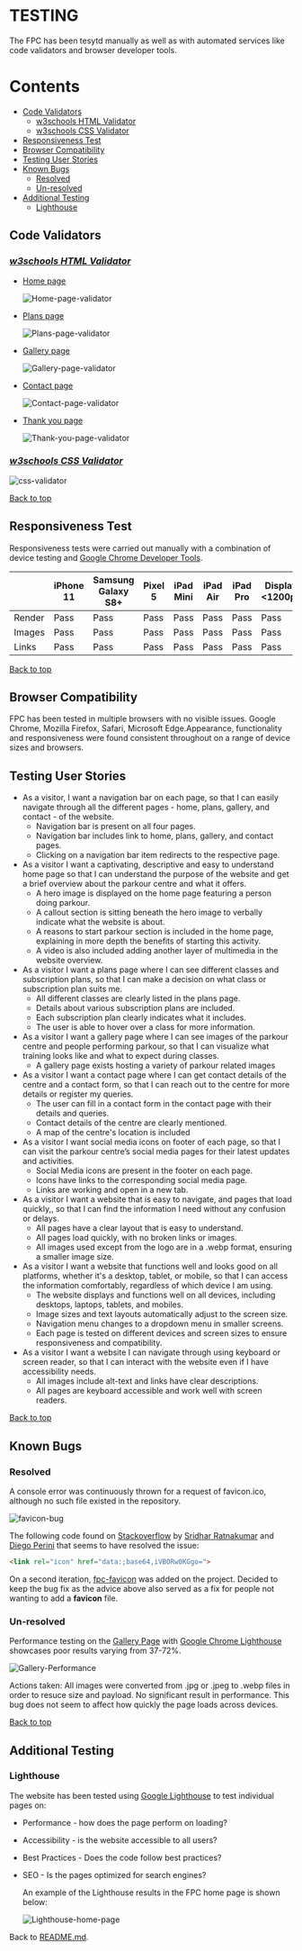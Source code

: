 # **TESTING**

The FPC has been tesytd manually as well as with automated services like code validators and browser developer tools.

# **Contents**

- [Code Validators](#code-validators)
  - [w3schools HTML Validator](#w3schools-html-validator)
  - [w3schools CSS Validator](#w3schools-css-validator)
- [Responsiveness Test](#responsiveness-test)
- [Browser Compatibility](#browser-compatibility)
- [Testing User Stories](#testing-user-stories)
- [Known Bugs](#known-bugs)
  - [Resolved](#resolved)
  - [Un-resolved](#un-resolved)
- [Additional Testing](#additional-testing)
  - [Lighthouse](#lighthouse)
  
## **Code Validators**

### *[w3schools HTML Validator](https://validator.w3.org)*

- [Home page](https://sergpapa.github.io/FPC/)
  
  ![Home-page-validator](assets/images/home-page-validator.png)

- [Plans page](https://sergpapa.github.io/FPC/plans.html)
  
  ![Plans-page-validator](assets/images/plans-page-validator.png)

- [Gallery page](https://sergpapa.github.io/FPC/gallery.html)
  
  ![Gallery-page-validator](assets/images/gallery-page-validator.png)

- [Contact page](https://sergpapa.github.io/FPC/contact.html)
  
  ![Contact-page-validator](assets/images/contact-page-validator.png)

- [Thank you page](https://sergpapa.github.io/FPC/thank-you.html)
  
  ![Thank-you-page-validator](assets/images/thank-you-page-validator.png)

### *[w3schools CSS Validator](https://jigsaw.w3.org/css-validator/)*

![css-validator](assets/images/home-page-css-validator.png)

[Back to top](#contents)

## **Responsiveness Test**

Responsiveness tests were carried out manually with a combination of device testing and [Google Chrome Developer Tools](https://developer.chrome.com/docs/devtools/).

|         |**iPhone 11**|**Samsung Galaxy S8+**| **Pixel 5**|**iPad Mini**|**iPad Air**|**iPad Pro**|**Display <1200px**|**Display >1200px**|
|---------|-------------|----------------------|------------|-------------|------------|------------|-------------------|-------------------|
|  Render |   Pass      |       Pass           |  Pass      |    Pass     |   Pass     |  Pass      | Pass              |      Pass         |
|  Images |   Pass      |       Pass           |  Pass      |    Pass     |   Pass     |  Pass      | Pass              |      Pass         |
|  Links  |   Pass      |       Pass           |  Pass      |    Pass     |   Pass     |  Pass      | Pass              |      Pass         |

[Back to top](#contents)

## **Browser Compatibility**

FPC has been tested in multiple browsers with no visible issues. Google Chrome, Mozilla Firefox, Safari, Microsoft Edge.Appearance, functionality and responsiveness were found consistent throughout on a range of device sizes and browsers.

## **Testing User Stories**

- As a visitor, I want a navigation bar on each page, so that I can easily navigate through all the different pages - home, plans, gallery, and contact - of the website.
  - Navigation bar is present on all four pages.
  - Navigation bar includes link to home, plans, gallery, and contact pages.
  - Clicking on a navigation bar item redirects to the respective page.
- As a visitor I want a captivating, descriptive and easy to understand home page so that I can understand the purpose of the website and get a brief overview about the parkour centre and what it offers.
  - A hero image is displayed on the home page featuring a person doing parkour.
  - A callout section is sitting beneath the hero image to verbally indicate what the website is about.
  - A reasons to start parkour section is included in the home page, explaining in more depth the benefits of starting this activity.
  - A video is also included adding another layer of multimedia in the website overview.
- As a visitor I want a plans page where I can see different classes and subscription plans, so that I can make a decision on what class or subscription plan suits me.
  - All different classes are clearly listed in the plans page.
  - Details about various subscription plans are included.
  - Each subscription plan clearly indicates what it includes.
  - The user is able to hover over a class for more information.
- As a visitor I want a gallery page where I can see images of the parkour centre and people performing parkour, so that I can visualize what training looks like and what to expect during classes.
  - A gallery page exists hosting a variety of parkour related images
- As a visitor I want a contact page where I can get contact details of the centre and a contact form, so that I can reach out to the centre for more details or register my queries.
  - The user can fill in a contact form in the contact page with their details and queries.
  - Contact details of the centre are clearly mentioned.
  - A map of the centre's location is included
- As a visitor I want social media icons on footer of each page, so that I can visit the parkour centre’s social media pages for their latest updates and activities.
  - Social Media icons are present in the footer on each page.
  - Icons have links to the corresponding social media page.
  - Links are working and open in a new tab.
- As a visitor I want a website that is easy to navigate, and pages that load quickly,, so that I can find the information I need without any confusion or delays.
  - All pages have a clear layout that is easy to understand.
  - All pages load quickly, with no broken links or images.
  - All images used except from the logo are in a .webp format, ensuring a smaller image size.
- As a visitor I want a website that functions well and looks good on all platforms, whether it's a desktop, tablet, or mobile, so that I can access the information comfortably, regardless of which device I am using.
  - The website displays and functions well on all devices, including desktops, laptops, tablets, and mobiles.
  - Image sizes and text layouts automatically adjust to the screen size.
  - Navigation menu changes to a dropdown menu in smaller screens.
  - Each page is tested on different devices and screen sizes to ensure responsiveness and compatibility.
- As a visitor I want a website I can navigate through using keyboard or screen reader, so that I can interact with the website even if I have accessibility needs.
  - All images include alt-text and links have clear descriptions.
  - All pages are keyboard accessible and work well with screen readers.

[Back to top](#contents)

## **Known Bugs**

### **Resolved**

A console error was continuously thrown for a request of favicon.ico, although no such file existed in the repository.

![favicon-bug](assets/images/favicon-bug.png)

The following code found on [Stackoverflow](https://stackoverflow.com/questions/1321878/how-to-prevent-favicon-ico-requests) by [Sridhar Ratnakumar](https://stackoverflow.com/users/55246/sridhar-ratnakumar) and [Diego Perini](https://stackoverflow.com/users/445673/diego-perini) that seems to have resolved the issue:

~~~ html
<link rel="icon" href="data:;base64,iVBORw0KGgo=">
~~~

On a second iteration, [fpc-favicon](assets/images/logo-favicon.png) was added on the project. Decided to keep the bug fix as the advice above also served as a fix for people not wanting to add a **favicon** file.

### **Un-resolved**

Performance testing on the [Gallery Page](https://sergpapa.github.io/FPC/gallery.html) with [Google Chrome Lighthouse](https://developer.chrome.com/docs/lighthouse/overview/) showcases poor results varying from 37-72%.

![Gallery-Performance](assets/images/performance-bug.png)

Actions taken: All images were converted from .jpg or .jpeg to .webp files in order to resuce size and payload. No significant result in performance. This bug does not seem to affect how quickly the page loads across devices.

[Back to top](#contents)

## **Additional Testing**

### **Lighthouse**

The website has been tested using [Google Lighthouse](https://developer.chrome.com/docs/lighthouse/overview/) to test individual pages on:

- Performance - how does the page perform on loading?
- Accessibility - is the website accessible to all users?
- Best Practices - Does the code follow best practices?
- SEO - Is the pages optimized for search engines?
  
  An example of the Lighthouse results in the FPC home page is shown below:

  ![Lighthouse-home-page](assets/images/lighthouse-home-page.png)

Back to [README.md](./README.md#testing).
